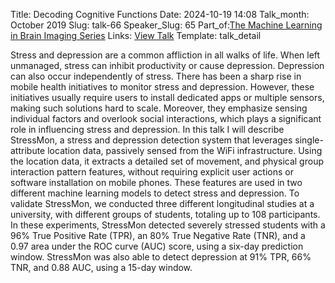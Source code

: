 Title: Decoding Cognitive Functions
Date: 2024-10-19 14:08
Talk_month: October 2019
Slug: talk-66
Speaker_Slug: 65
Part_of:[The Machine Learning in Brain Imaging Series](/mltalks)
Links: [View Talk](https://www.youtube.com/watch?v=ms2pmEviZGU&ab_channel=NIMHCenterforMultimodalNeuroimaging)
Template: talk_detail

Stress and depression are a common affliction in all walks of life. When left unmanaged, stress can inhibit productivity or cause depression. Depression can also occur independently of stress. There has been a sharp rise in mobile health initiatives to monitor stress and depression. However, these initiatives usually require users to install dedicated apps or multiple sensors, making such solutions hard to scale. Moreover, they emphasize sensing individual factors and overlook social interactions, which plays a significant role in influencing stress and depression. In this talk I will describe StressMon, a stress and depression detection system that leverages single-attribute location data, passively sensed from the WiFi infrastructure. Using the location data, it extracts a detailed set of movement, and physical group interaction pattern features, without requiring explicit user actions or software installation on mobile phones. These features are used in two different machine learning models to detect stress and depression. To validate StressMon, we conducted three different longitudinal studies at a university, with different groups of students, totaling up to 108 participants. In these experiments, StressMon detected severely stressed students with a 96% True Positive Rate (TPR), an 80% True Negative Rate (TNR), and a 0.97 area under the ROC curve (AUC) score, using a six-day prediction window. StressMon was also able to detect depression at 91% TPR, 66% TNR, and 0.88 AUC, using a 15-day window.